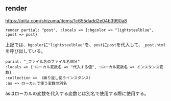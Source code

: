 ## render
https://qiita.com/shizuma/items/1c655dadd2e04b3990a8

```
render partial: "post", :locals => {:bgcolor => "lightsteelblue", :post => post}
```
上記では、`bgcolor`に`"lightsteelblue"`を、`post`に`post`を代入して、`_post.html`を呼び出している。

```
parial: "_ファイル名のファイル名部分"
:locals => {:ローカル変数名 => "代入する値", :ローカル変数名 => インスタンス変数}
:collection => （繰り返し使うインスタンス）
:as => ローカルで使う変数の別名
```
asはローカルの変数を代入する変数とは別名で使用する際に使用する。
